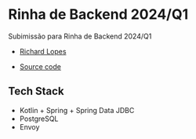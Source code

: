 # Rinha de Backend 2024/Q1

Subimissão para Rinha de Backend 2024/Q1

- [Richard Lopes](https://twitter.com/ritizera)

- [Source code](https://github.com/iRitiLopes/rinhabackend)

## Tech Stack

- Kotlin + Spring + Spring Data JDBC
- PostgreSQL
- Envoy
